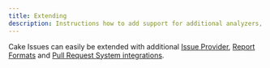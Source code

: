 ```yaml
---
title: Extending
description: Instructions how to add support for additional analyzers, report formats and pull request system to the Cake Issues Addin.
---
```


Cake Issues can easily be extended with additional [Issue Provider], [Report Formats] and [Pull Request System integrations].

[Issue Provider]: issue-provider/overview.md
[Report Formats]: report-format/overview.md
[Pull Request System integrations]: pull-request-system/overview.md